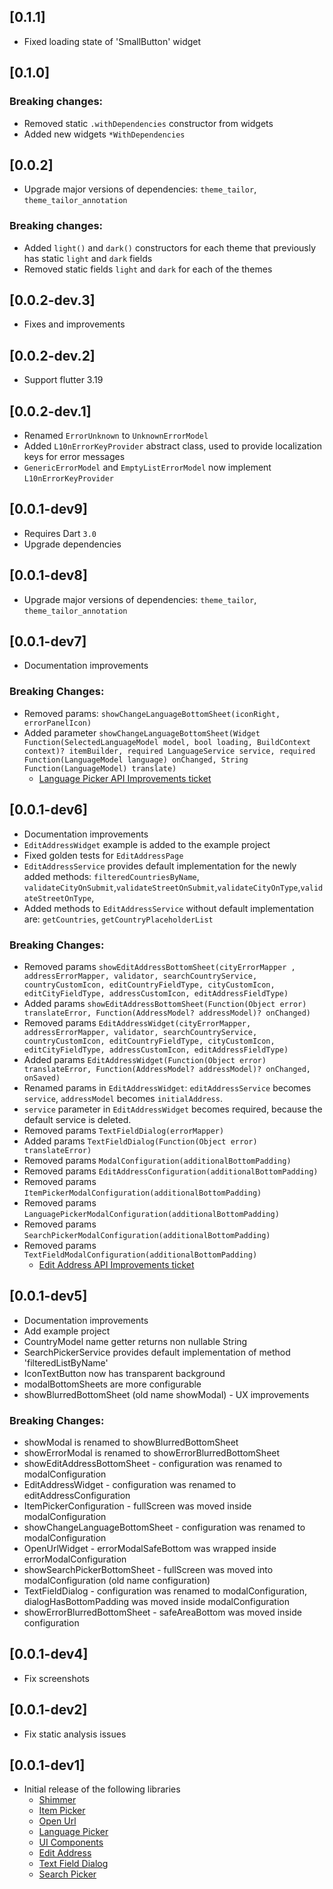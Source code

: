 ## [0.1.1]
 - Fixed loading state of 'SmallButton' widget

## [0.1.0]
### Breaking changes:
- Removed static `.withDependencies` constructor from widgets
- Added new widgets `*WithDependencies`

## [0.0.2]
- Upgrade major versions of dependencies: `theme_tailor`, `theme_tailor_annotation`
### Breaking changes:
- Added `light()` and `dark()` constructors for each theme that previously has static `light` and `dark` fields
- Removed static fields `light` and `dark` for each of the themes

## [0.0.2-dev.3]
- Fixes and improvements

## [0.0.2-dev.2]
- Support flutter 3.19

## [0.0.2-dev.1]
- Renamed `ErrorUnknown` to `UnknownErrorModel`
- Added `L10nErrorKeyProvider` abstract class, used to provide localization keys for error messages
- `GenericErrorModel` and `EmptyListErrorModel` now implement `L10nErrorKeyProvider`

## [0.0.1-dev9]
- Requires Dart `3.0`
- Upgrade dependencies

## [0.0.1-dev8]
- Upgrade major versions of dependencies: `theme_tailor`, `theme_tailor_annotation`

## [0.0.1-dev7]
- Documentation improvements
### Breaking Changes:
- Removed params: `showChangeLanguageBottomSheet(iconRight, errorPanelIcon)`
- Added parameter `showChangeLanguageBottomSheet(Widget Function(SelectedLanguageModel model, bool loading, BuildContext context)? itemBuilder, required LanguageService service, required Function(LanguageModel language) onChanged, String Function(LanguageModel) translate)`
  -  [Language Picker API Improvements ticket](https://github.com/Prime-Holding/widget_toolkit/issues/10)

## [0.0.1-dev6]
- Documentation improvements
- `EditAddressWidget` example is added to the example project
- Fixed golden tests for `EditAddressPage`
- `EditAddressService` provides default implementation for the newly added methods: `filteredCountriesByName`, `validateCityOnSubmit`,`validateStreetOnSubmit`,`validateCityOnType`,`validateStreetOnType`,
- Added methods to `EditAddressService` without default implementation are: `getCountries`, `getCountryPlaceholderList`
### Breaking Changes:
- Removed params `showEditAddressBottomSheet(cityErrorMapper , addressErrorMapper, validator, searchCountryService, countryCustomIcon, editCountryFieldType, cityCustomIcon, editCityFieldType, addressCustomIcon, editAddressFieldType)`
- Added params `showEditAddressBottomSheet(Function(Object error) translateError, Function(AddressModel? addressModel)? onChanged)`
- Removed params `EditAddressWidget(cityErrorMapper, addressErrorMapper, validator, searchCountryService, countryCustomIcon, editCountryFieldType, cityCustomIcon, editCityFieldType, addressCustomIcon, editAddressFieldType)`
- Added params `EditAddressWidget(Function(Object error) translateError, Function(AddressModel? addressModel)? onChanged, onSaved)`
- Renamed params in `EditAddressWidget`: `editAddressService` becomes `service`, `addressModel` becomes `initialAddress`.
- `service` parameter in `EditAddressWidget` becomes required, because the default service is deleted.
- Removed params `TextFieldDialog(errorMapper)`
- Added params `TextFieldDialog(Function(Object error) translateError)`
- Removed params `ModalConfiguration(additionalBottomPadding)`
- Removed params `EditAddressConfiguration(additionalBottomPadding)`
- Removed params `ItemPickerModalConfiguration(additionalBottomPadding)`
- Removed params `LanguagePickerModalConfiguration(additionalBottomPadding)`
- Removed params `SearchPickerModalConfiguration(additionalBottomPadding)`
- Removed params `TextFieldModalConfiguration(additionalBottomPadding)`
  -  [Edit Address API Improvements ticket](https://github.com/Prime-Holding/widget_toolkit/issues/9)

## [0.0.1-dev5]
- Documentation improvements
- Add example project
- CountryModel name getter returns non nullable String
- SearchPickerService provides default implementation of method 'filteredListByName'
- IconTextButton now has transparent background
- modalBottomSheets are more configurable
- showBlurredBottomSheet (old name showModal) - UX improvements
### Breaking Changes:
- showModal is renamed to showBlurredBottomSheet
- showErrorModal is renamed to showErrorBlurredBottomSheet
- showEditAddressBottomSheet - configuration was renamed to modalConfiguration
- EditAddressWidget - configuration was renamed to editAddressConfiguration
- ItemPickerConfiguration - fullScreen was moved inside modalConfiguration
- showChangeLanguageBottomSheet - configuration was renamed to modalConfiguration
- OpenUrlWidget - errorModalSafeBottom was wrapped inside errorModalConfiguration
- showSearchPickerBottomSheet - fullScreen was moved into modalConfiguration (old name configuration)
- TextFieldDialog - configuration was renamed to modalConfiguration, dialogHasBottomPadding was moved inside modalConfiguration
- showErrorBlurredBottomSheet - safeAreaBottom was moved inside configuration

## [0.0.1-dev4]
- Fix screenshots

## [0.0.1-dev2]
 - Fix static analysis issues

## [0.0.1-dev1]
- Initial release of the following libraries
  -  [Shimmer](https://github.com/Prime-Holding/widget_toolkit/tree/master/packages/widget_toolkit/doc/shimmer.md)
  -  [Item Picker](https://github.com/Prime-Holding/widget_toolkit/tree/master/packages/widget_toolkit/doc/item-picker.md)
  -  [Open Url](https://github.com/Prime-Holding/widget_toolkit/tree/master/packages/widget_toolkit/doc/open-url.md)
  -  [Language Picker](https://github.com/Prime-Holding/widget_toolkit/tree/master/packages/widget_toolkit/doc/language-picker.md)
  -  [UI Components](https://github.com/Prime-Holding/widget_toolkit/tree/master/packages/widget_toolkit/doc/ui-components.md)
  -  [Edit Address](https://github.com/Prime-Holding/widget_toolkit/tree/master/packages/widget_toolkit/doc/edit-address.md)
  -  [Text Field Dialog](https://github.com/Prime-Holding/widget_toolkit/tree/master/packages/widget_toolkit/doc/text-field-dialog.md)
  -  [Search Picker](https://github.com/Prime-Holding/widget_toolkit/tree/master/packages/widget_toolkit/doc/search-picker.md)
